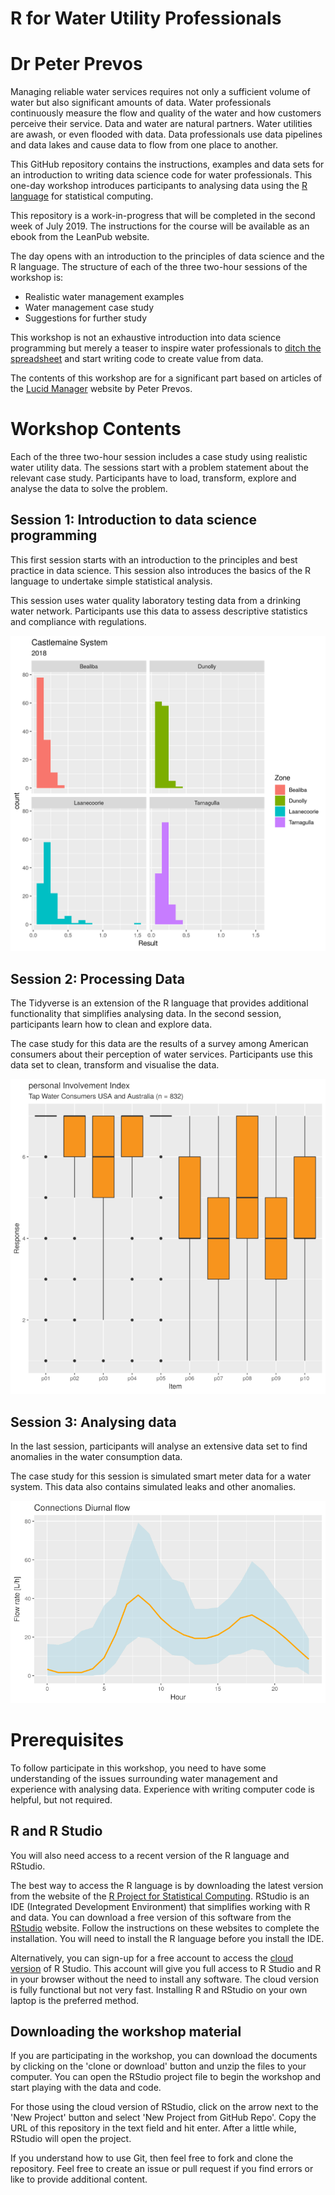 # R for Water Utility Professionals
# Dr Peter Prevos

Managing reliable water services requires not only a sufficient volume of water but also significant amounts of data. Water professionals continuously measure the flow and quality of the water and how customers perceive their service. Data and water are natural partners. Water utilities are awash, or even flooded with data. Data professionals use data pipelines and data lakes and cause data to flow from one place to another.

This GitHub repository contains the instructions, examples and data sets for an introduction to writing data science code for water professionals. This one-day workshop introduces participants to analysing data using the [R language](https://www.r-project.org/about.html) for statistical computing.

This repository is a work-in-progress that will be completed in the second week of July 2019. The instructions for the course will be available as an ebook from the LeanPub website.

The day opens with an introduction to the principles of data science and the R language. The structure of each of the three two-hour sessions of the workshop is:

* Realistic water management examples
* Water management case study
* Suggestions for further study

This workshop is not an exhaustive introduction into data science programming but merely a teaser to inspire water professionals to [ditch the spreadsheet](https://lucidmanager.org/spreadsheets-for-data-science/) and start writing code to create value from data.
 
The contents of this workshop are for a significant part based on articles of the [Lucid Manager](https://lucidmanager.org/hydroinfromatics/) website by Peter Prevos.

# Workshop Contents
Each of the three two-hour session includes a case study using realistic water utility data. The sessions start with a problem statement about the relevant case study. Participants have to load, transform, explore and analyse the data to solve the problem.

## Session 1: Introduction to data science programming
This first session starts with an introduction to the principles and best practice in data science. This session also introduces the basics of the R language to undertake simple statistical analysis.

This session uses water quality laboratory testing data from a drinking water network. Participants use this data to assess descriptive statistics and compliance with regulations.

![Distribution of turbidity results](manuscript/images/turbidity-distribution.png)

## Session 2: Processing Data
The Tidyverse is an extension of the R language that provides additional functionality that simplifies analysing data. In the second session, participants learn how to clean and explore data.

The case study for this data are the results of a survey among American consumers about their perception of water services. Participants use this data set to clean, transform and visualise the data.

![Consumer involvement with tap water](manuscript/images/consumer-involvement.png)

## Session 3: Analysing data
In the last session, participants will analyse an extensive data set to find anomalies in the water consumption data.

The case study for this session is simulated smart meter data for a water system. This data also contains simulated leaks and other anomalies.

![Digital metering diurnal curve](manuscript/images/digital_metering.png)

# Prerequisites
To follow participate in this workshop, you need to have some understanding of the issues surrounding water management and experience with analysing data. Experience with writing computer code is helpful, but not required. 

## R and R Studio
You will also need access to a recent version of the R language and RStudio.

The best way to access the R language is by downloading the latest version from the website of the [R Project for Statistical Computing](https://www.r-project.org/). RStudio is an IDE (Integrated Development Environment) that simplifies working with R and data. You can download a free version of this software from the [RStudio](https://www.rstudio.com/) website. Follow the instructions on these websites to complete the installation. You will need to install the R language before you install the IDE.

Alternatively, you can sign-up for a free account to access the [cloud version](https://rstudio.cloud/) of R Studio. This account will give you full access to R Studio and R in your browser without the need to install any software. The cloud version is fully functional but not very fast. Installing R and RStudio on your own laptop is the preferred method.

## Downloading the workshop material
If you are participating in the workshop, you can download the documents by clicking on the 'clone or download' button and unzip the files to your computer. You can open the RStudio project file to begin the workshop and start playing with the data and code.

For those using the cloud version of RStudio, click on the arrow next to the 'New Project' button and select 'New Project from GitHub Repo'. Copy the URL of this repository in the text field and hit enter. After a little while, RStudio will open the project.

If you understand how to use Git, then feel free to fork and clone the repository. Feel free to create an issue or pull request if you find errors or like to provide additional content.
